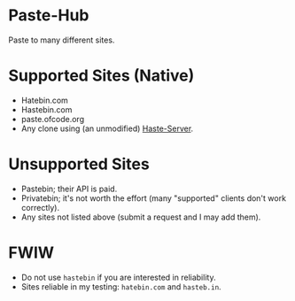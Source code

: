# Paste-Hub
Paste to many different sites.

# Supported Sites (Native)
* Hatebin.com
* Hastebin.com
* paste.ofcode.org
* Any clone using (an unmodified) [Haste-Server](https://github.com/seejohnrun/haste-server).

# Unsupported Sites
* Pastebin; their API is paid.
* Privatebin; it's not worth the effort (many "supported" clients don't work correctly).
* Any sites not listed above (submit a request and I may add them).

# FWIW
* Do not use ``hastebin`` if you are interested in reliability.
* Sites reliable in my testing: ``hatebin.com`` and ``hasteb.in``.
